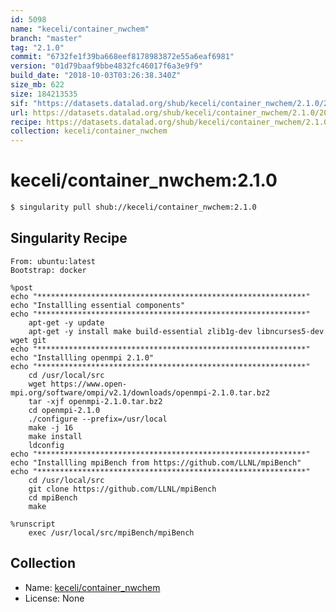 ```yaml
---
id: 5098
name: "keceli/container_nwchem"
branch: "master"
tag: "2.1.0"
commit: "6732fe1f39ba668eef8178983872e55a6eaf6981"
version: "01d79baaf9bbe4832fc46017f6a3e9f9"
build_date: "2018-10-03T03:26:38.340Z"
size_mb: 622
size: 184213535
sif: "https://datasets.datalad.org/shub/keceli/container_nwchem/2.1.0/2018-10-03-6732fe1f-01d79baa/01d79baaf9bbe4832fc46017f6a3e9f9.simg"
url: https://datasets.datalad.org/shub/keceli/container_nwchem/2.1.0/2018-10-03-6732fe1f-01d79baa/
recipe: https://datasets.datalad.org/shub/keceli/container_nwchem/2.1.0/2018-10-03-6732fe1f-01d79baa/Singularity
collection: keceli/container_nwchem
---
```


# keceli/container_nwchem:2.1.0

```bash
$ singularity pull shub://keceli/container_nwchem:2.1.0
```

## Singularity Recipe

```singularity
From: ubuntu:latest
Bootstrap: docker

%post
echo "************************************************************"
echo "Installling essential components"
echo "************************************************************" 
	apt-get -y update
	apt-get -y install make build-essential zlib1g-dev libncurses5-dev wget git
echo "************************************************************"
echo "Installling openmpi 2.1.0"
echo "************************************************************"    
	cd /usr/local/src 
	wget https://www.open-mpi.org/software/ompi/v2.1/downloads/openmpi-2.1.0.tar.bz2
	tar -xjf openmpi-2.1.0.tar.bz2
	cd openmpi-2.1.0  
	./configure --prefix=/usr/local
	make -j 16
	make install
	ldconfig
echo "************************************************************"
echo "Installling mpiBench from https://github.com/LLNL/mpiBench"
echo "************************************************************"
	cd /usr/local/src
	git clone https://github.com/LLNL/mpiBench
	cd mpiBench
	make
	
%runscript
	exec /usr/local/src/mpiBench/mpiBench
```

## Collection

 - Name: [keceli/container_nwchem](https://github.com/keceli/container_nwchem)
 - License: None

